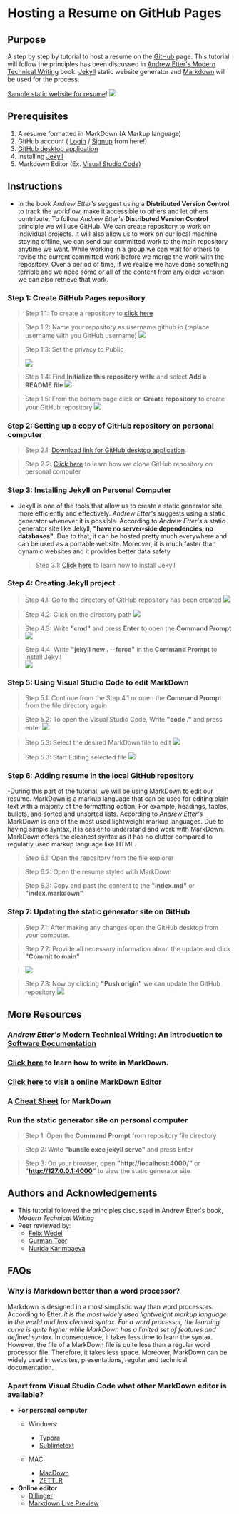 # Hosting a Resume on GitHub Pages

## Purpose

A step by step by tutorial to host a resume on the [GitHub](https://github.com/) page. This tutorial will follow the principles has been discussed in [Andrew Etter's Modern Technical Writing](https://www.amazon.ca/Modern-Technical-Writing-Introduction-Documentation-ebook/dp/B01A2QL9SS) book. [Jekyll](https://jekyllrb.com/) static website generator and [Markdown](https://en.wikipedia.org/wiki/Markdown) will be used for the process.

[Sample static website for resume](https://alfahiyansiyam.github.io/)!
![](/images/resume.gif)

## Prerequisites
  1. A resume formatted in MarkDown (A Markup language)
  2. GitHub account ( [Login](https://github.com/login) / [Signup](https://github.com/signup) from here!)
  3. [GitHub desktop application](https://desktop.github.com/)
  4. Installing [Jekyll](https://jekyllrb.com/)
  5. Markdown Editor (Ex. [Visual Studio Code](https://code.visualstudio.com/download))

## Instructions
- In the book *Andrew Etter's* suggest using a **Distributed Version Control** to track the workflow, make it accessible to others and let others contribute. To follow *Andrew Etter's* **Distributed Version Control** principle we will use GitHub. We can create repository to work on individual projects. It will also allow us to work on our local machine staying offline, we can send our committed work to the main repository anytime we want. While working in a group we can wait for others to revise the current committed work before we merge the work with the repository. Over a period of time, if we realize we have done something terrible and we need some or all of the content from any older version we can also retrieve that work. 


### Step 1: Create GitHub Pages repository
  > Step 1.1: To create a repository to [click here](https://github.com/new)
  
  > Step 1.2: Name your repository as username.github.io (replace username with you GitHub username)
  > ![](/images/Step-1/1.2.png)
  
  > Step 1.3: Set the privacy to Public 
  > 
  > ![](/images/Step-1/1.3.png)
       
  > Step 1.4: Find **Initialize this repository with:** and select **Add a README file**
  > ![](/images/Step-1/1.4.png)
       
  > Step 1.5: From the bottom page click on **Create repository** to create your GitHub repository 
  > ![](/images/Step-1/1.5.png)
     
 
### Step 2: Setting up a copy of GitHub repository on personal computer
  > Step 2.1:  [Download link for GitHub desktop application](https://desktop.github.com/).
  
  > Step 2.2: [Click here](https://www.youtube.com/watch?v=8yqQeTbFZUg) to learn how we clone GitHub repository on personal computer
  

### Step 3: Installing Jekyll on Personal Computer 
- Jekyll is one of the tools that allow us to create a static generator site more efficiently and effectively. *Andrew Etter's* suggests using a static generator whenever it is possible. According to *Andrew Etter's*   a static generator site like Jekyll, **"have no server-side dependencies, no databases"**. Due to that, it can be hosted pretty much everywhere and can be used as a portable website. Moreover, it is much faster than dynamic websites and it provides better data safety.

  > Step 3.1: [Click here](https://www.youtube.com/watch?v=_mUmZg5qg9E) to learn how to install Jekyll
  
### Step 4: Creating Jekyll project 
  > Step 4.1: Go to the directory of GitHub repository has been created
  > ![](/images/Step-4/4.1.png)
  
  > Step 4.2: Click on the directory path
  > ![](/images/Step-4/4.2.png)
  
  > Step 4.3: Write **"cmd"** and press **Enter** to open the **Command Prompt**
  > ![](/images/Step-4/4.3.png) 
  
  > Step 4.4: Write **"jekyll new . --force"** in the **Command Prompt** to install Jekyll   
  > ![](/images/Step-4/4.5.png) 
  

### Step 5: Using Visual Studio Code to edit MarkDown

> Step 5.1: Continue from the Step 4.1 or open the **Command Prompt** from the file directory again

> Step 5.2: To open the Visual Studio Code,  Write **"code ."** and press enter
> ![](/images/Step-5/5.1.png) 


> Step 5.3: Select the desired MarkDown file to edit 
> ![](/images/Step-5/5.2.png) 


> Step 5.3: Start Editing selected file
> ![](/images/Step-5/5.3.png) 




### Step 6: Adding resume in the local GitHub repository
-During this part of the tutorial, we will be using MarkDown to edit our resume. MarkDown is a markup language that can be used for editing plain text with a majority of the formatting option. For example, headings, tables, bullets, and sorted and unsorted lists. According to *Andrew Etter's* MarkDown is one of the most used lightweight markup languages. Due to having simple syntax, it is easier to understand and work with MarkDown. MarkDown offers the cleanest syntax as it has no clutter compared to regularly used markup language like HTML.

> Step 6.1: Open the repository from the file explorer

> Step 6.2: Open the resume styled with MarkDown

> Step 6.3: Copy and past the content to the **"index.md"** or **"index.markdown"**



### Step 7: Updating the static generator site on GitHub

>Step 7.1: After making any changes open the GitHub desktop from your computer.

> Step 7.2: Provide all necessary information about the update and click **"Commit to main"**

> ![](/images/Step-7/7.1.PNG) 

> Step 7.3: Now by clicking **"Push origin"** we can update the GitHub repository
> ![](/images/Step-7/7.2.png) 

 




## More Resources

### *Andrew Etter's* [Modern Technical Writing: An Introduction to Software Documentation](https://www.amazon.ca/Modern-Technical-Writing-Introduction-Documentation-ebook/dp/B01A2QL9SS)



### [Click here](https://www.markdowntutorial.com/lesson/1/) to learn how to write in MarkDown.

### [Click here](https://dillinger.io/) to visit a online MarkDown Editor

### A [Cheat Sheet](https://github.com/adam-p/markdown-here/wiki/Markdown-Cheatsheet) for MarkDown

### Run the static generator site on personal computer
> Step 1: Open the **Command Prompt** from repository file directory

> Step 2: Write **"bundle exec jekyll serve"** and press Enter

> Step 3: On your browser, open **"http://localhost:4000/"** or **"http://127.0.0.1:4000"** to view the static generator site

## Authors and Acknowledgements

- This tutorial followed the principles discussed in Andrew Etter's book, *Modern Technical Writing* 
- Peer reviewed by:
  - [Felix Wedel](https://github.com/WedelFelix)
  - [Gurman Toor](https://github.com/GurmanToor)
  - [Nurida Karimbaeva](https://github.com/nuridak)

## FAQs

### Why is Markdown better than a word processor?

Markdown is designed in a most simplistic way than word processors. According to Etter, *it is the most widely used lightweight markup language in the world and has cleaned syntax. For a word processor, the learning curve is quite higher while MarkDown has a limited set of features and defined syntax*. In consequence, it takes less time to learn the syntax. However, the file of a MarkDown file is quite less than a regular word processor file. Therefore, it takes less space. Moreover, MarkDown can be widely used in websites, presentations, regular and technical documentation.

### Apart from Visual Studio Code what other MarkDown editor is available?
- **For personal computer**
  * Windows:
    - [Typora](https://typora.io/#windows)
    - [Sublimetext](https://www.sublimetext.com/download)
  
  * MAC:
    - [MacDown](https://macdown.uranusjr.com/)
    - [ZETTLR](https://www.zettlr.com/)
- **Online editor**
  * [Dillinger](https://dillinger.io/)
  * [Markdown Live Preview](https://markdownlivepreview.com/)

